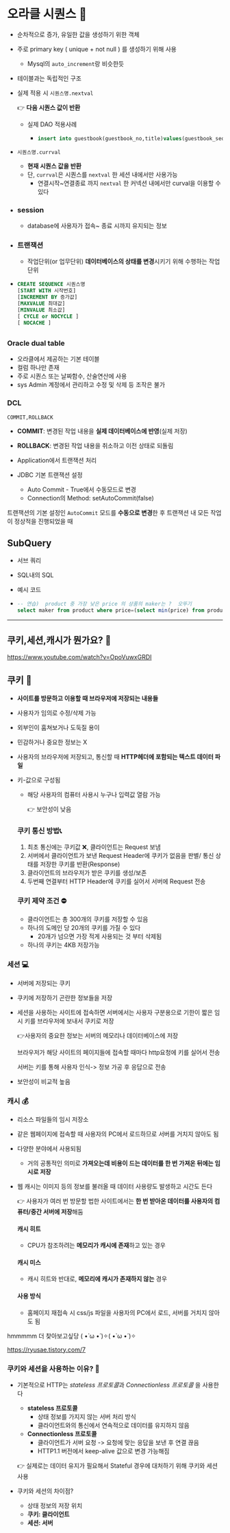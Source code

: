 # 오라클 시퀀스 :notebook_with_decorative_cover:

- 순차적으로 증가, 유일한 값을 생성하기 위한 객체 

- 주로 primary key ( unique + not null ) 를 생성하기 위해 사용

  - Mysql의 `auto_increment`랑 비슷한듯

- 테이블과는 독립적인 구조

- 실제 적용 시 ``시퀀스명.nextval``

  :point_right: **다음 시퀀스 값이 반환**
  - 실제 DAO 적용사례

    - ```sql
      insert into guestbook(guestbook_no,title)values(guestbook_seq.nextval,?)
      ```

- ``시퀀스명.currval``
  - **현재 시퀀스 값을 반환** 
  - 단, `currval`은 시퀀스를 `nextval` 한 세션 내에서만 사용가능
    - 연결시작~연결종료 까지 `nextval` 한 커넥션 내에서만 curval을 이용할 수 있다

- ### **session**

  - database에 사용자가 접속~ 종료 시까지 유지되는 정보

- ### **트랜잭션**

  - 작업단위(or 업무단위) **데이터베이스의 상태를 변경**시키기 위해 수행하는 작업단위

- ```sql
  CREATE SEQUENCE 시퀀스명 
  [START WITH 시작번호]
  [INCREMENT BY 증가값]
  [MAXVALUE 최대값] 
  [MINVALUE 최소값]
  [ CYCLE or NOCYCLE ] 
  [ NOCACHE ] 
  ```

## 

### Oracle dual table

- 오라클에서 제공하는 기본 테이블
- 컬럼 하나만 존재
- 주로 시퀀스 또는 날짜함수, 산술연산에 사용
- sys Admin 계정에서 관리하고 수정 및 삭제 등 조작은 불가

### DCL 

`COMMIT,ROLLBACK`

- **COMMIT**: 변경된 작업 내용을 **실제 데이터베이스에 반영**(실제 저장)
- **ROLLBACK**: 변경된 작업 내용을 취소하고 이전 상태로 되돌림

- Application에서 트랜잭션 처리

- JDBC 기본 트랜잭션 설정
  - Auto Commit -  True에서 수동모드로 변경
  - Connection의 Method: setAutoCommit(false)

트랜잭션의 기본 설정인 `AutoCommit` 모드를 **수동으로 변경**한 후 트랜잭션 내 모든 작업이 정상적을 진행되었을 때

## SubQuery

- 서브 쿼리

- SQL내의 SQL

- 예시 코드

- ```sql
  -- 연습)  product 중 가장 낮은 price 의 상품의 maker는 ?  오뚜기 
  select maker from product where price=(select min(price) from product);
  ```

  

----------

## 쿠키,세션,캐시가 뭔가요? :thinking:

https://www.youtube.com/watch?v=OpoVuwxGRDI

## 쿠키 :cookie:

- **사이트를 방문하고 이용할 때 브라우저에 저장되는 내용들**

- 사용자가 임의로 수정/삭제 가능

- 외부인이 훔쳐보거나 도둑질 용이

- 민감하거나 중요한 정보는 X

- 사용자의 브라우저에 저장되고, 통신할 때 **HTTP헤더에 포함되는 텍스트 데이터 파일**

- 키-값으로 구성됨

  - 해당 사용자의 컴퓨터 사용시 누구나 입력값 열람 가능

    :point_right: 보안성이 낮음

    

  ### 쿠키 통신 방법:telephone_receiver:

  1. 최초 통신에는 쿠키값 :x:, 클라이언트는 Request 보냄
  2. 서버에서 클라이언트가 보낸 Request Header에 쿠키가 없음을 판별/ 통신 상태를 저장한 쿠키를 반환(Response)
  3. 클라이언트의 브라우저가 받은 쿠키를 생성/보존
  4. 두번째 연결부터 HTTP Header에 쿠키를 실어서 서버에 Request 전송

  

  ### 쿠키 제약 조건 ⛔

  - 클라이언트는 총 300개의 쿠키를 저장할 수 있음
  - 하나의 도메인 당 20개의 쿠키를 가질 수 있다
    - 20개가 넘으면 가장 적게 사용되는 것 부터 삭제됨
  - 하나의 쿠키는 4KB 저장가능



### 세션 :computer:

- 서버에 저장되는 쿠키

- 쿠키에 저장하기 곤란한 정보들을 저장

- 세션을 사용하는 사이트에 접속하면 서버에서는 사용자 구분용으로 기한이 짧은 임시 키를 브라우저에 보내서 쿠키로 저장

  :point_right:사용자의 중요한 정보는 서버의 메모리나 데이터베이스에 저장

  브라우저가 해당 사이트의 페이지들에 접속할 때마다 http요청에 키를 실어서 전송

  서버는 키를 통해 사용자 인식-> 정보 가공 후 응답으로 전송

- 보안성이 비교적 높음



### 캐시 :moneybag:

- 리소스 파일들의 임시 저장소

- 같은 웹페이지에 접속할 때 사용자의 PC에서 로드하므로 서버를 거치지 않아도 됨

- 다양한 분야에서 사용되됨

  - 거의 공통적인 의미로 **가져오는데 비용이 드는 데이터를 한 번 가져온 뒤에는 임시로 저장**

- 웹 캐시는 이미지 등의 정보를 불러올 때 데이터 사용량도 발생하고 시간도 든다

  :point_right: 사용자가 여러 번 방문할 법한 사이트에서는 **한 번 받아온 데이터를 사용자의 컴퓨터/중간 서버에 저장**해둠

  

  #### 캐시 히트

  - CPU가 참조하려는 **메모리가 캐시에 존재**하고 있는 경우

  #### 캐시 미스

  - 캐시 히트와 반대로, **메모리에 캐시가 존재하지 않는** 경우

  #### 사용 방식

  - 홈페이지 재접속 시 css/js 파일을 사용자의 PC에서 로드, 서버를 거치지 않아도 됨





hmmmmm 더 찾아보고싶당 ( •̀ ω •́ )✧( •̀ ω •́ )✧

https://ryusae.tistory.com/7

### 쿠키와 세션을 사용하는 이유? :thinking:

- 기본적으로 HTTP는 *stateless 프로토콜*과 *Connectionless 프로토콜* 을 사용한다

  - **stateless 프로토콜**
    - 상태 정보를 가지지 않는 서버 처리 방식
    - 클라이언트와의 통신에서 연속적으로 데이터를 유지하지 않음
  - **Connectionless 프로토콜**
    - 클라이언트가 서버 요청 -> 요청에 맞는 응답을 보낸 후 연결 끊음
    - HTTP1.1 버전에서 keep-alive 값으로 변경 가능해짐

  :point_right: 실제로는 데이터 유지가 필요해서 Stateful 경우에 대처하기 위해 쿠키와 세션 사용

- 쿠키와 세션의 차이점?
  - 상태 정보의 저장 위치
  - **쿠키: 클라이언트**
  - **세션: 서버**



## 



